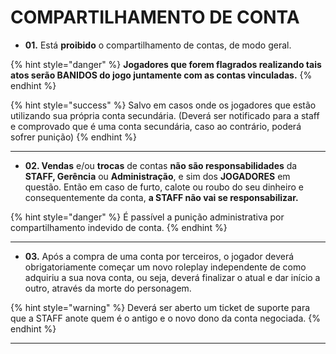 # COMPARTILHAMENTO DE CONTA

* **01.** Está **proibido** o compartilhamento de contas, de modo geral.

{% hint style="danger" %}
**Jogadores que forem flagrados realizando tais atos serão BANIDOS do jogo juntamente com as contas vinculadas.**
{% endhint %}

{% hint style="success" %}
Salvo em casos onde os jogadores que estão utilizando sua própria conta secundária. (Deverá ser notificado para a staff e comprovado que é uma conta secundária, caso ao contrário, poderá sofrer punição)
{% endhint %}

***

* **02. Vendas** e/ou **trocas** de contas **não são responsabilidades** da **STAFF, Gerência** ou **Administração**, e sim dos **JOGADORES** em questão. Então em caso de furto, calote ou roubo do seu dinheiro e consequentemente da conta, **a STAFF não vai se responsabilizar.**

{% hint style="danger" %}
É passível a punição administrativa por compartilhamento indevido de conta.
{% endhint %}

***

* **03.** Após a compra de uma conta por terceiros, o jogador deverá obrigatoriamente começar um novo roleplay independente de como adquiriu a sua nova conta, ou seja, deverá finalizar o atual e dar início a outro, através da morte do personagem.

{% hint style="warning" %}
Deverá ser aberto um ticket de suporte para que a STAFF anote quem é o antigo e o novo dono da conta negociada.
{% endhint %}

***
